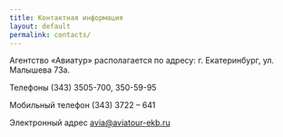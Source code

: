 ```yaml
---
title: Контактная информация
layout: default
permalink: contacts/
---
```


Агентство «Авиатур» располагается по адресу: г. Екатеринбург, ул. Малышева 73а.

Телефоны (343) 3505-700, 350-59-95

Мобильный телефон (343) 3722 – 641

Электронный адрес avia@aviatour-ekb.ru